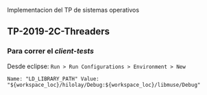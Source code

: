 Implementacion del TP de sistemas operativos

TP-2019-2C-Threaders
----------------------------------------------------------

### Para correr el *client-tests*

Desde eclipse: `Run > Run Configurations > Environment > New`

`Name: "LD_LIBRARY_PATH" Value: "${workspace_loc}/hilolay/Debug:${workspace_loc}/libmuse/Debug"`

